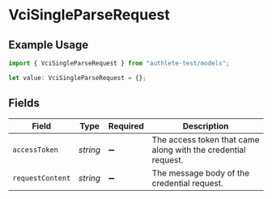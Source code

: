 # VciSingleParseRequest

## Example Usage

```typescript
import { VciSingleParseRequest } from "authlete-test/models";

let value: VciSingleParseRequest = {};
```

## Fields

| Field                                                         | Type                                                          | Required                                                      | Description                                                   |
| ------------------------------------------------------------- | ------------------------------------------------------------- | ------------------------------------------------------------- | ------------------------------------------------------------- |
| `accessToken`                                                 | *string*                                                      | :heavy_minus_sign:                                            | The access token that came along with the credential request. |
| `requestContent`                                              | *string*                                                      | :heavy_minus_sign:                                            | The message body of the credential request.                   |